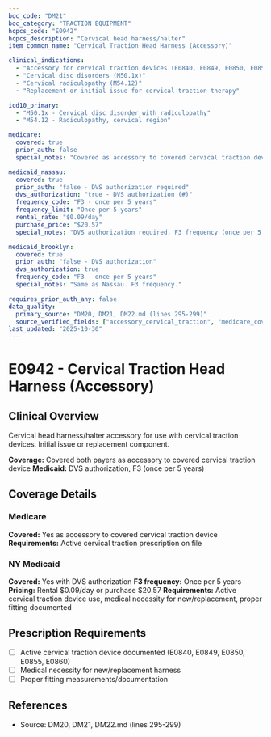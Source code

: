 ```yaml
---
boc_code: "DM21"
boc_category: "TRACTION EQUIPMENT"
hcpcs_code: "E0942"
hcpcs_description: "Cervical head harness/halter"
item_common_name: "Cervical Traction Head Harness (Accessory)"

clinical_indications:
  - "Accessory for cervical traction devices (E0840, E0849, E0850, E0855, E0860)"
  - "Cervical disc disorders (M50.1x)"
  - "Cervical radiculopathy (M54.12)"
  - "Replacement or initial issue for cervical traction therapy"

icd10_primary:
  - "M50.1x - Cervical disc disorder with radiculopathy"
  - "M54.12 - Radiculopathy, cervical region"

medicare:
  covered: true
  prior_auth: false
  special_notes: "Covered as accessory to covered cervical traction device. Requires active cervical traction prescription on file."

medicaid_nassau:
  covered: true
  prior_auth: "false - DVS authorization required"
  dvs_authorization: "true - DVS authorization (#)"
  frequency_code: "F3 - once per 5 years"
  frequency_limit: "Once per 5 years"
  rental_rate: "$0.09/day"
  purchase_price: "$20.57"
  special_notes: "DVS authorization required. F3 frequency (once per 5 years). Rental $0.09/day or purchase $20.57. Documentation: active cervical traction device use, medical necessity for new/replacement harness, proper fitting documented."

medicaid_brooklyn:
  covered: true
  prior_auth: "false - DVS authorization"
  dvs_authorization: true
  frequency_code: "F3 - once per 5 years"
  special_notes: "Same as Nassau. F3 frequency."

requires_prior_auth_any: false
data_quality:
  primary_source: "DM20, DM21, DM22.md (lines 295-299)"
  source_verified_fields: ["accessory_cervical_traction", "medicare_covered_accessory", "medicaid_dvs", "f3_once_per_5years", "rental_0.09_day", "purchase_20.57"]
last_updated: "2025-10-30"
---
```


# E0942 - Cervical Traction Head Harness (Accessory)

## Clinical Overview
Cervical head harness/halter accessory for use with cervical traction devices. Initial issue or replacement component.

**Coverage:** Covered both payers as accessory to covered cervical traction device
**Medicaid:** DVS authorization, F3 (once per 5 years)

## Coverage Details

### Medicare
**Covered:** Yes as accessory to covered cervical traction device
**Requirements:** Active cervical traction prescription on file

### NY Medicaid
**Covered:** Yes with DVS authorization
**F3 frequency:** Once per 5 years
**Pricing:** Rental $0.09/day or purchase $20.57
**Requirements:** Active cervical traction device use, medical necessity for new/replacement, proper fitting documented

## Prescription Requirements
- [ ] Active cervical traction device documented (E0840, E0849, E0850, E0855, E0860)
- [ ] Medical necessity for new/replacement harness
- [ ] Proper fitting measurements/documentation

## References
- Source: DM20, DM21, DM22.md (lines 295-299)
